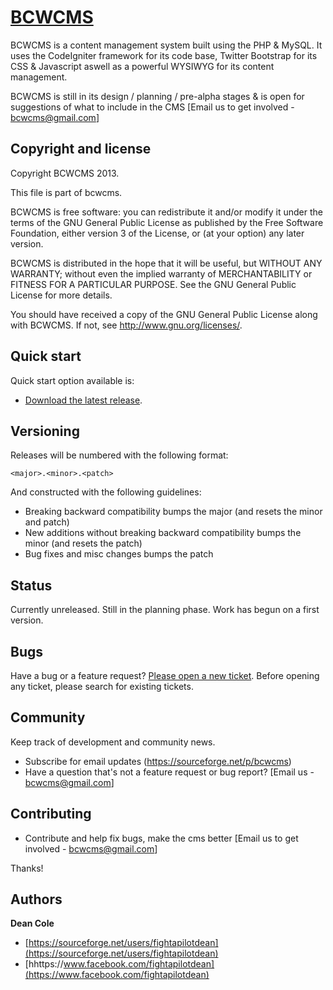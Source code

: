 # [BCWCMS](https://sourceforge.net/p/bcwcms) 

BCWCMS is a content management system built using the PHP & MySQL. It uses the CodeIgniter framework for its code base, Twitter Bootstrap for its CSS & Javascript aswell as a powerful WYSIWYG for its content management.

BCWCMS is still in its design / planning / pre-alpha stages & is open for suggestions of what to include in the CMS [Email us to get involved - bcwcms@gmail.com]



## Copyright and license

Copyright BCWCMS 2013.

This file is part of bcwcms.

BCWCMS is free software: you can redistribute it and/or modify
it under the terms of the GNU General Public License as published by
the Free Software Foundation, either version 3 of the License, or
(at your option) any later version.
	
BCWCMS is distributed in the hope that it will be useful,
but WITHOUT ANY WARRANTY; without even the implied warranty of
MERCHANTABILITY or FITNESS FOR A PARTICULAR PURPOSE.  See the
GNU General Public License for more details.

You should have received a copy of the GNU General Public License
along with BCWCMS.  If not, see <http://www.gnu.org/licenses/>.



## Quick start

Quick start option available is:

* [Download the latest release](https://sourceforge.net/projects/bcwcms/files/latest/download).



## Versioning

Releases will be numbered with the following format:

`<major>.<minor>.<patch>`

And constructed with the following guidelines:

* Breaking backward compatibility bumps the major (and resets the minor and patch)
* New additions without breaking backward compatibility bumps the minor (and resets the patch)
* Bug fixes and misc changes bumps the patch



## Status

Currently unreleased. Still in the planning phase. Work has begun on a first version.

## Bugs

Have a bug or a feature request? [Please open a new ticket](https://sourceforge.net/p/bcwcms/tickets/). Before opening any ticket, please search for existing tickets.



## Community

Keep track of development and community news.

* Subscribe for email updates (https://sourceforge.net/p/bcwcms)
* Have a question that's not a feature request or bug report? [Email us - bcwcms@gmail.com]



## Contributing

* Contribute and help fix bugs, make the cms better [Email us to get involved - bcwcms@gmail.com]

Thanks!



## Authors

**Dean Cole**

+ [https://sourceforge.net/users/fightapilotdean](https://sourceforge.net/users/fightapilotdean)
+ [hhttps://www.facebook.com/fightapilotdean](https://www.facebook.com/fightapilotdean)
